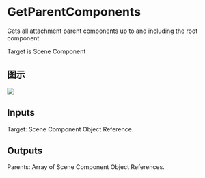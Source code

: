 # GetParentComponents

Gets all attachment parent components up to and including the root component

Target is Scene Component

## 图示

![]($-20221218-18242975.png)

## Inputs

Target: Scene Component Object Reference.  

## Outputs

Parents: Array of Scene Component Object References.

